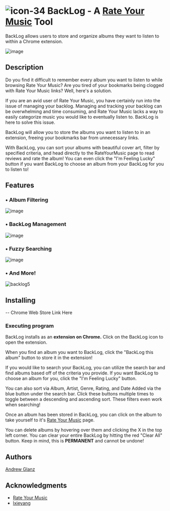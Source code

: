 # ![icon-34](https://github.com/andrewglanzzz/BackLog/assets/60935069/84f7f47f-fbc2-4455-884f-8add78009d9a) BackLog - A [Rate Your Music](https://rateyourmusic.com/) Tool 


BackLog allows users to store and organize albums they want to listen to within a Chrome extension.

![image](https://github.com/andrewglanzzz/BackLog/assets/60935069/497610aa-f78c-4fdd-95de-29b1de4eb745)

## Description

Do you find it difficult to remember every album you want to listen to while browsing Rate Your Music? Are you tired of your bookmarks being clogged with Rate Your Music links? Well, here's a solution.

If you are an avid user of Rate Your Music, you have certainly run into the issue of managing your backlog. Managing and tracking your backlog can be overwhelming and time consuming, and Rate Your Music lacks a way to easily categorize music you would like to eventually listen to. BackLog is here to solve this issue.

BackLog will allow you to store the albums you want to listen to in an extension, freeing your bookmarks bar from unnecessary links. 

With BackLog, you can sort your albums with beautiful cover art, filter by specified criteria, and head directly to the RateYourMusic page to read reviews and rate the album! You can even click the "I'm Feeling Lucky" button if you want BackLog to choose an album from your BackLog for you to listen to!

## Features

### • Album Filtering  
![image](https://github.com/andrewglanzzz/BackLog/assets/60935069/64c71393-e32e-47aa-a4a2-6079abcc1b16)

### • BackLog Management
![image](https://github.com/andrewglanzzz/BackLog/assets/60935069/60fbc781-ea49-4d9d-be4b-cea41927cc84)

### • Fuzzy Searching  
![image](https://github.com/andrewglanzzz/BackLog/assets/60935069/3f9a996c-dfc3-4079-b39b-8be209a90b53)

### • And More!
![backlog5](https://github.com/andrewglanzzz/BackLog/assets/60935069/686eb2b5-b141-4865-926e-f3a158f514f4)

## Installing

-- Chrome Web Store Link Here

### Executing program

BackLog installs as an **extension on Chrome.** Click on the BackLog icon to open the extension.  

When you find an album you want to BackLog, click the "BackLog this album" button to store it in the extension!  

If you would like to search your BackLog, you can utilize the search bar and find albums based off of the criteria you provide. If you want BackLog to choose an album for you, click the "I'm Feeling Lucky" button.

You can also sort via Album, Artist, Genre, Rating, and Date Added via the blue button under the search bar. Click these buttons multiple times to toggle between a descending and ascending sort. These filters even work when searching!

Once an album has been stored in BackLog, you can click on the album to take yourself to it's [Rate Your Music](https://rateyourmusic.com/) page.  

You can delete albums by hovering over them and clicking the X in the top left corner. You can clear your entire BackLog by hitting the red "Clear All" button. Keep in mind, this is **PERMANENT** and cannot be undone!

## Authors

[Andrew Glanz](https://github.com/andrewglanzzz)

## Acknowledgments

- [Rate Your Music](https://rateyourmusic.com/)
- [lxieyang](https://github.com/lxieyang/chrome-extension-boilerplate-react)
